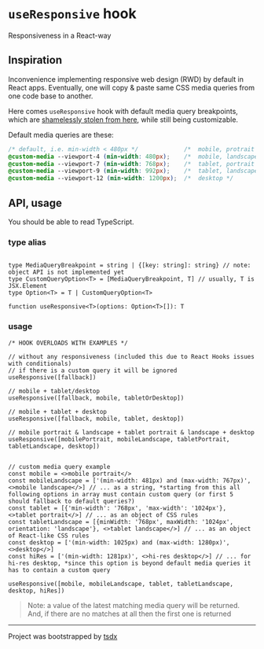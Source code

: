 # `useResponsive` hook

Responsiveness in a React-way

## Inspiration

Inconvenience implementing responsive web design (RWD) by default in React apps.
Eventually, one will copy & paste same CSS media queries from one code base to another.

Here comes `useResponsive` hook with default media query breakpoints, which are [shamelessly stolen from here](https://ricostacruz.com/til/css-media-query-breakpoints), while still being customizable.

Default media queries are these:

```css
/* default, i.e. min-width < 480px */             /*  mobile, protrait */
@custom-media --viewport-4 (min-width: 480px);    /*  mobile, landscape */
@custom-media --viewport-7 (min-width: 768px);    /*  tablet, portrait */
@custom-media --viewport-9 (min-width: 992px);    /*  tablet, landscape */
@custom-media --viewport-12 (min-width: 1200px);  /*  desktop */
```

## API, usage

You should be able to read TypeScript.

### type alias
```tsx

type MediaQueryBreakpoint = string | {[key: string]: string} // note: object API is not implemented yet
type CustomQueryOption<T> = [MediaQueryBreakpoint, T] // usually, T is JSX.Element
type Option<T> = T | CustomQueryOption<T>

function useResponsive<T>(options: Option<T>[]): T
```

### usage
```tsx
/* HOOK OVERLOADS WITH EXAMPLES */

// without any responsiveness (included this due to React Hooks issues with conditionals)
// if there is a custom query it will be ignored
useResponsive([fallback])

// mobile + tablet/desktop
useResponsive([fallback, mobile, tabletOrDesktop])

// mobile + tablet + desktop
useResponsive([fallback, mobile, tablet, desktop])

// mobile portrait & landscape + tablet portrait & landscape + desktop
useResponsive([mobilePortrait, mobileLandscape, tabletPortrait, tabletLandscape, desktop])


// custom media query example
const mobile = <>mobile portrait</>
const mobileLandscape = ['(min-width: 481px) and (max-width: 767px)', <>mobile landscape</>] // ... as a string, *starting from this all following options in array must contain custom query (or first 5 should fallback to default queries?)
const tablet = [{'min-width': '768px', 'max-width': '1024px'}, <>tablet portrait</>] // ... as an object of CSS rules
const tabletLandscape = [{minWidth: '768px', maxWidth: '1024px', orientation: 'landscape'}, <>tablet landscape</>] // ... as an object of React-like CSS rules
const desktop = ['(min-width: 1025px) and (max-width: 1280px)', <>desktop</>]
const hiRes = ['(min-width: 1281px)', <>hi-res desktop</>] // ... for hi-res desktop, *since this option is beyond default media queries it has to contain a custom query

useResponsive([mobile, mobileLandscape, tablet, tabletLandscape, desktop, hiRes])
```

> Note: a value of the latest matching media query will be returned. And, if there are no matches at all then the first one is returned

---
Project was bootstrapped by [tsdx](https://github.com/jaredpalmer/tsdx)